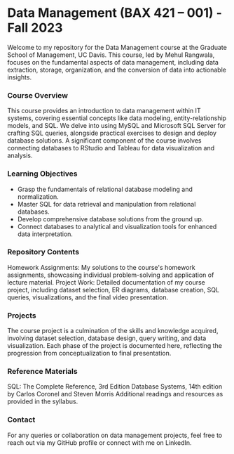 # Data Management (BAX 421 – 001) - Fall 2023
Welcome to my repository for the Data Management course at the Graduate School of Management, UC Davis. This course, led by Mehul Rangwala, focuses on the fundamental aspects of data management, including data extraction, storage, organization, and the conversion of data into actionable insights.

### Course Overview
This course provides an introduction to data management within IT systems, covering essential concepts like data modeling, entity-relationship models, and SQL. We delve into using MySQL and Microsoft SQL Server for crafting SQL queries, alongside practical exercises to design and deploy database solutions. A significant component of the course involves connecting databases to RStudio and Tableau for data visualization and analysis.

### Learning Objectives
- Grasp the fundamentals of relational database modeling and normalization.
- Master SQL for data retrieval and manipulation from relational databases.
- Develop comprehensive database solutions from the ground up.
- Connect databases to analytical and visualization tools for enhanced data interpretation.

### Repository Contents
Homework Assignments: My solutions to the course's homework assignments, showcasing individual problem-solving and application of lecture material.
Project Work: Detailed documentation of my course project, including dataset selection, ER diagrams, database creation, SQL queries, visualizations, and the final video presentation.

### Projects
The course project is a culmination of the skills and knowledge acquired, involving dataset selection, database design, query writing, and data visualization. Each phase of the project is documented here, reflecting the progression from conceptualization to final presentation.

### Reference Materials
SQL: The Complete Reference, 3rd Edition
Database Systems, 14th edition by Carlos Coronel and Steven Morris
Additional readings and resources as provided in the syllabus.

### Contact
For any queries or collaboration on data management projects, feel free to reach out via my GitHub profile or connect with me on LinkedIn.
